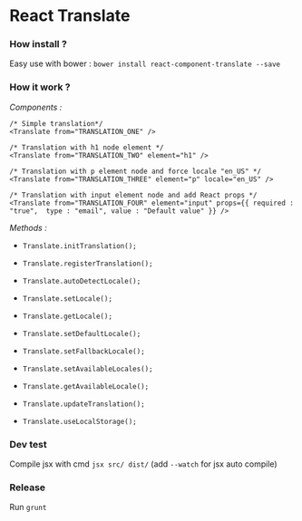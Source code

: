 # React Translate

### How install ?

Easy use with bower : `bower install react-component-translate --save`

### How it work ?

*Components :*

```
/* Simple translation*/
<Translate from="TRANSLATION_ONE" />

/* Translation with h1 node element */
<Translate from="TRANSLATION_TWO" element="h1" />

/* Translation with p element node and force locale "en_US" */
<Translate from="TRANSLATION_THREE" element="p" locale="en_US" />

/* Translation with input element node and add React props */
<Translate from="TRANSLATION_FOUR" element="input" props={{ required : "true",  type : "email", value : "Default value" }} />
```

*Methods :*

* `Translate.initTranslation();`

* `Translate.registerTranslation();`

* `Translate.autoDetectLocale();`

* `Translate.setLocale();`

* `Translate.getLocale();`

* `Translate.setDefaultLocale();`

* `Translate.setFallbackLocale();`

* `Translate.setAvailableLocales();`

* `Translate.getAvailableLocale();`

* `Translate.updateTranslation();`

* `Translate.useLocalStorage();`

### Dev test

Compile jsx with cmd `jsx src/ dist/` (add `--watch` for jsx auto compile)

### Release

Run `grunt`
